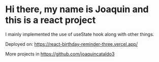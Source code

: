 # Hi there, my name is Joaquin and this is a react project

I mainly implemented the use of useState hook along with other things.

Deployed on: https://react-birthday-reminder-three.vercel.app/

More projects in https://github.com/joaquincataldo3
